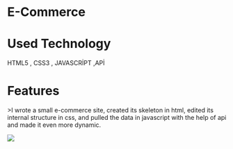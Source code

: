 <h1> E-Commerce</h1>

<h1> Used Technology</h1>

HTML5 , CSS3 , JAVASCRİPT ,APİ

<h1> Features</h1>

<p>>I wrote a small e-commerce site, created its skeleton in html, edited its internal structure in css, and pulled the data in javascript with the help of api and made it even more dynamic.</p>

![](E-Commerce.gif)
